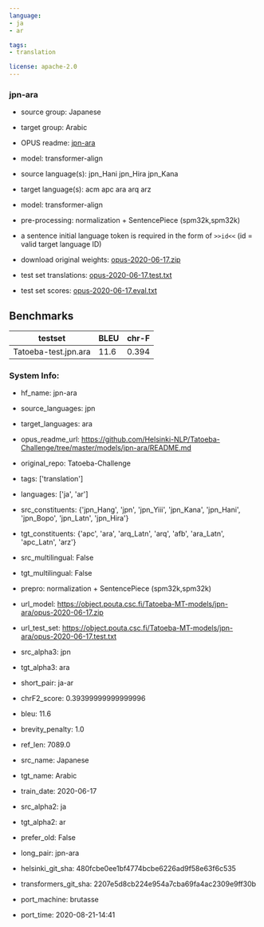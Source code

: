 ```yaml
---
language: 
- ja
- ar

tags:
- translation

license: apache-2.0
---
```


### jpn-ara

* source group: Japanese 
* target group: Arabic 
*  OPUS readme: [jpn-ara](https://github.com/Helsinki-NLP/Tatoeba-Challenge/tree/master/models/jpn-ara/README.md)

*  model: transformer-align
* source language(s): jpn_Hani jpn_Hira jpn_Kana
* target language(s): acm apc ara arq arz
* model: transformer-align
* pre-processing: normalization + SentencePiece (spm32k,spm32k)
* a sentence initial language token is required in the form of `>>id<<` (id = valid target language ID)
* download original weights: [opus-2020-06-17.zip](https://object.pouta.csc.fi/Tatoeba-MT-models/jpn-ara/opus-2020-06-17.zip)
* test set translations: [opus-2020-06-17.test.txt](https://object.pouta.csc.fi/Tatoeba-MT-models/jpn-ara/opus-2020-06-17.test.txt)
* test set scores: [opus-2020-06-17.eval.txt](https://object.pouta.csc.fi/Tatoeba-MT-models/jpn-ara/opus-2020-06-17.eval.txt)

## Benchmarks

| testset               | BLEU  | chr-F |
|-----------------------|-------|-------|
| Tatoeba-test.jpn.ara 	| 11.6 	| 0.394 |


### System Info: 
- hf_name: jpn-ara

- source_languages: jpn

- target_languages: ara

- opus_readme_url: https://github.com/Helsinki-NLP/Tatoeba-Challenge/tree/master/models/jpn-ara/README.md

- original_repo: Tatoeba-Challenge

- tags: ['translation']

- languages: ['ja', 'ar']

- src_constituents: {'jpn_Hang', 'jpn', 'jpn_Yiii', 'jpn_Kana', 'jpn_Hani', 'jpn_Bopo', 'jpn_Latn', 'jpn_Hira'}

- tgt_constituents: {'apc', 'ara', 'arq_Latn', 'arq', 'afb', 'ara_Latn', 'apc_Latn', 'arz'}

- src_multilingual: False

- tgt_multilingual: False

- prepro:  normalization + SentencePiece (spm32k,spm32k)

- url_model: https://object.pouta.csc.fi/Tatoeba-MT-models/jpn-ara/opus-2020-06-17.zip

- url_test_set: https://object.pouta.csc.fi/Tatoeba-MT-models/jpn-ara/opus-2020-06-17.test.txt

- src_alpha3: jpn

- tgt_alpha3: ara

- short_pair: ja-ar

- chrF2_score: 0.39399999999999996

- bleu: 11.6

- brevity_penalty: 1.0

- ref_len: 7089.0

- src_name: Japanese

- tgt_name: Arabic

- train_date: 2020-06-17

- src_alpha2: ja

- tgt_alpha2: ar

- prefer_old: False

- long_pair: jpn-ara

- helsinki_git_sha: 480fcbe0ee1bf4774bcbe6226ad9f58e63f6c535

- transformers_git_sha: 2207e5d8cb224e954a7cba69fa4ac2309e9ff30b

- port_machine: brutasse

- port_time: 2020-08-21-14:41